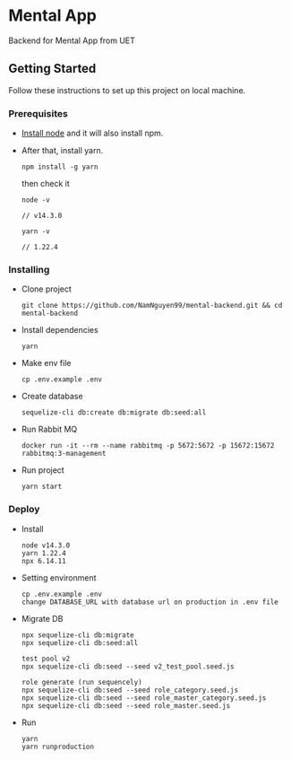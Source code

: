 # Mental App
Backend for Mental App from UET
## Getting Started

Follow these instructions to set up this project on local machine.

### Prerequisites

- [Install node](https://nodejs.org/en/download/) and it will also install npm.
- After that, install yarn.

  ```
  npm install -g yarn
  ```

  then check it

  ```
  node -v

  // v14.3.0

  yarn -v

  // 1.22.4
  ```

### Installing
- Clone project
  ```
  git clone https://github.com/NamNguyen99/mental-backend.git && cd mental-backend
  ```
- Install dependencies
  ```
  yarn
  ```
- Make env file

  ```
  cp .env.example .env
  ```
- Create database

  ```
  sequelize-cli db:create db:migrate db:seed:all
  ```
  
- Run Rabbit MQ
  ```
  docker run -it --rm --name rabbitmq -p 5672:5672 -p 15672:15672 rabbitmq:3-management
  ```

- Run project
  ```
  yarn start
  ```

### Deploy
- Install
  ```
  node v14.3.0
  yarn 1.22.4
  npx 6.14.11
  ```
- Setting environment
  ```
  cp .env.example .env
  change DATABASE_URL with database url on production in .env file
  ```
- Migrate DB
  ```
  npx sequelize-cli db:migrate
  npx sequelize-cli db:seed:all
  
  test pool v2
  npx sequelize-cli db:seed --seed v2_test_pool.seed.js

  role generate (run sequencely)
  npx sequelize-cli db:seed --seed role_category.seed.js
  npx sequelize-cli db:seed --seed role_master_category.seed.js
  npx sequelize-cli db:seed --seed role_master.seed.js
  ```
- Run
  ```
  yarn
  yarn runproduction
  ```